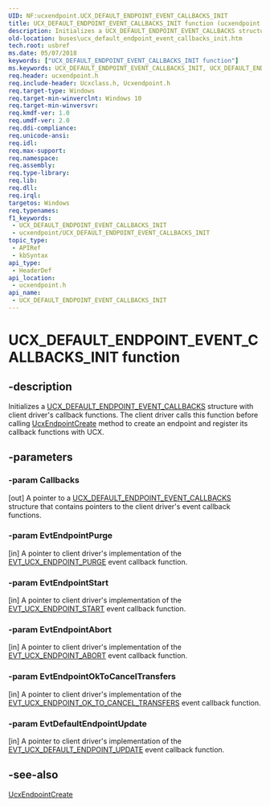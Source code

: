```yaml
---
UID: NF:ucxendpoint.UCX_DEFAULT_ENDPOINT_EVENT_CALLBACKS_INIT
title: UCX_DEFAULT_ENDPOINT_EVENT_CALLBACKS_INIT function (ucxendpoint.h)
description: Initializes a UCX_DEFAULT_ENDPOINT_EVENT_CALLBACKS structure with client driver's callback functions. The client driver calls this function before calling UcxEndpointCreate method to create an endpoint and register its callback functions with UCX.
old-location: buses\ucx_default_endpoint_event_callbacks_init.htm
tech.root: usbref
ms.date: 05/07/2018
keywords: ["UCX_DEFAULT_ENDPOINT_EVENT_CALLBACKS_INIT function"]
ms.keywords: UCX_DEFAULT_ENDPOINT_EVENT_CALLBACKS_INIT, UCX_DEFAULT_ENDPOINT_EVENT_CALLBACKS_INIT function [Buses], buses.ucx_default_endpoint_event_callbacks_init, ucxendpoint/UCX_DEFAULT_ENDPOINT_EVENT_CALLBACKS_INIT
req.header: ucxendpoint.h
req.include-header: Ucxclass.h, Ucxendpoint.h
req.target-type: Windows
req.target-min-winverclnt: Windows 10
req.target-min-winversvr: 
req.kmdf-ver: 1.0
req.umdf-ver: 2.0
req.ddi-compliance: 
req.unicode-ansi: 
req.idl: 
req.max-support: 
req.namespace: 
req.assembly: 
req.type-library: 
req.lib: 
req.dll: 
req.irql: 
targetos: Windows
req.typenames: 
f1_keywords:
 - UCX_DEFAULT_ENDPOINT_EVENT_CALLBACKS_INIT
 - ucxendpoint/UCX_DEFAULT_ENDPOINT_EVENT_CALLBACKS_INIT
topic_type:
 - APIRef
 - kbSyntax
api_type:
 - HeaderDef
api_location:
 - ucxendpoint.h
api_name:
 - UCX_DEFAULT_ENDPOINT_EVENT_CALLBACKS_INIT
---
```


# UCX_DEFAULT_ENDPOINT_EVENT_CALLBACKS_INIT function


## -description

Initializes a <a href="/windows-hardware/drivers/ddi/ucxendpoint/ns-ucxendpoint-_ucx_default_endpoint_event_callbacks">UCX_DEFAULT_ENDPOINT_EVENT_CALLBACKS</a> structure with client driver's callback functions. The client driver calls this function before calling <a href="/windows-hardware/drivers/ddi/ucxendpoint/nf-ucxendpoint-ucxendpointcreate">UcxEndpointCreate</a> method to create an endpoint and register its callback functions with UCX.

## -parameters

### -param Callbacks 

[out]
A pointer to a <a href="/windows-hardware/drivers/ddi/ucxendpoint/ns-ucxendpoint-_ucx_default_endpoint_event_callbacks">UCX_DEFAULT_ENDPOINT_EVENT_CALLBACKS</a> structure that contains pointers to the client driver's event callback functions.

### -param EvtEndpointPurge 

[in]
A pointer to client driver's implementation of the <a href="/windows-hardware/drivers/ddi/ucxendpoint/nc-ucxendpoint-evt_ucx_endpoint_purge">EVT_UCX_ENDPOINT_PURGE</a>                     event callback function.

### -param EvtEndpointStart 

[in]
A pointer to client driver's implementation of the <a href="/windows-hardware/drivers/ddi/ucxendpoint/nc-ucxendpoint-evt_ucx_endpoint_start">EVT_UCX_ENDPOINT_START</a>                     event callback function.

### -param EvtEndpointAbort 

[in]
A pointer to client driver's implementation of the <a href="/windows-hardware/drivers/ddi/ucxendpoint/nc-ucxendpoint-evt_ucx_endpoint_abort">EVT_UCX_ENDPOINT_ABORT</a>                     event callback function.

### -param EvtEndpointOkToCancelTransfers 

[in]
A pointer to client driver's implementation of the <a href="/windows-hardware/drivers/ddi/ucxendpoint/nc-ucxendpoint-evt_ucx_endpoint_ok_to_cancel_transfers">EVT_UCX_ENDPOINT_OK_TO_CANCEL_TRANSFERS</a>    event callback function.

### -param EvtDefaultEndpointUpdate 

[in]
A pointer to client driver's implementation of the <a href="/windows-hardware/drivers/ddi/ucxendpoint/nc-ucxendpoint-evt_ucx_default_endpoint_update">EVT_UCX_DEFAULT_ENDPOINT_UPDATE</a>    event callback function.

## -see-also

<a href="/windows-hardware/drivers/ddi/ucxendpoint/nf-ucxendpoint-ucxendpointcreate">UcxEndpointCreate</a>
